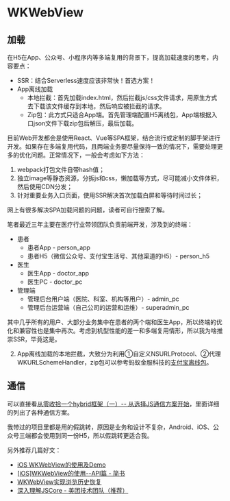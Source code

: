 # WKWebView

## 加载

在H5在App、公众号、小程序内等多端复用的背景下，提高加载速度的思考，内容要点：
* SSR：结合Serverless速度应该非常快！首选方案！
* App离线加载
    * 本地拦截：首先加载index.html，然后拦截js/css文件请求，用原生方式去下载该文件缓存到本地，然后响应被拦截的请求。
    * Zip包：此方式只适合App端。首先管理端配置H5离线包，App端根据入口json文件下载zip包后解压，最后加载。

目前Web开发都会是使用React、Vue等SPA框架，结合流行或定制的脚手架进行开发。如果存在多端复用代码，且两端业务要尽量保持一致的情况下，需要处理更多的优化问题。正常情况下，一般会考虑如下方法：
1. webpack打包文件自带hash值；
2. 独立image等静态资源，分拆js和css，懒加载等方式，尽可能减小文件体积，然后使用CDN分发；
3. 针对重要业务入口页面，使用SSR解决首次加载白屏和等待时间过长；

网上有很多解决SPA加载问题的问题，读者可自行搜索了解。

笔者最近三年主要在医疗行业带领团队负责前端开发，涉及到的终端：
* 患者
    * 患者App - person_app
    * 患者H5（微信公众号、支付宝生活号、其他渠道的H5）- person_h5
* 医生
    * 医生App - doctor_app
    * 医生PC - doctor_pc
* 管理端
    * 管理后台用户端（医院、科室、机构等用户）- admin_pc
    * 管理后台运营端（自己公司的运营和运维）- superadmin_pc

其中几乎所有的用户、大部分业务集中在患者的两个端和医生App，所以终端的优化和兼容性也是集中再次。考虑到机型性能的差一和多端复用情形，所以我为啥推崇SSR，毕竟这是。
    
2. App离线加载的本地拦截，大致分为利用①自定义NSURLProtocol、②代理WKURLSchemeHandler，zip包可以参考蚂蚁金服科技的[支付宝离线包](https://tech.antfin.com/docs/2/59594)。

## 通信

可以直接看[从零收拾一个hybrid框架（一）-- 从选择JS通信方案开始](http://awhisper.github.io/2018/01/02/hybrid-jscomunication/)，里面详细的列出了各种通信方案。

我带过的项目里都是用的假跳转，原因是业务和设计不复杂，Android、iOS、公众号三端都会使用到同一份H5，所以假跳转更适合我。

另外推荐几篇好文：
* [iOS WKWebView的使用及Demo](https://github.com/wsl2ls/WKWebView)
* [\[iOS\]WKWebView的使用--API篇 - 简书](https://www.jianshu.com/p/833448c30d70)
* [WKWebView实现浏览历史恢复](https://oldoldb.com/2019/01/16/Session-restoration/)
* [深入理解JSCore - 美团技术团队（推荐）](https://tech.meituan.com/2018/08/23/deep-understanding-of-jscore.html)